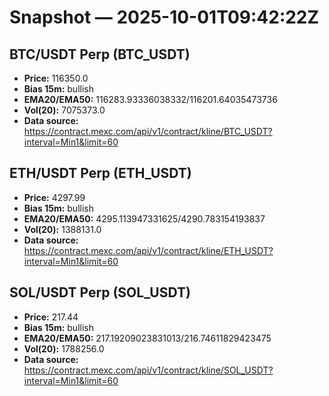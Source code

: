 # Snapshot — 2025-10-01T09:42:22Z

## BTC/USDT Perp (BTC_USDT)
- **Price:** 116350.0
- **Bias 15m:** bullish
- **EMA20/EMA50:** 116283.93336038332/116201.64035473736
- **Vol(20):** 7075373.0
- **Data source:** https://contract.mexc.com/api/v1/contract/kline/BTC_USDT?interval=Min1&limit=60

## ETH/USDT Perp (ETH_USDT)
- **Price:** 4297.99
- **Bias 15m:** bullish
- **EMA20/EMA50:** 4295.113947331625/4290.783154193837
- **Vol(20):** 1388131.0
- **Data source:** https://contract.mexc.com/api/v1/contract/kline/ETH_USDT?interval=Min1&limit=60

## SOL/USDT Perp (SOL_USDT)
- **Price:** 217.44
- **Bias 15m:** bullish
- **EMA20/EMA50:** 217.19209023831013/216.74611829423475
- **Vol(20):** 1788256.0
- **Data source:** https://contract.mexc.com/api/v1/contract/kline/SOL_USDT?interval=Min1&limit=60

